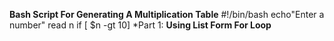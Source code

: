 **Bash Script For Generating A Multiplication Table**
#!/bin/bash
echo"Enter a number"
read n
if [ $n -gt 10] 
*Part 1: **Using List Form For Loop**
